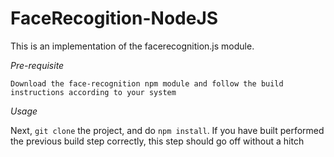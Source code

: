# FaceRecogition-NodeJS
This is an implementation of the facerecognition.js module. 


*Pre-requisite*

	Download the face-recognition npm module and follow the build instructions according to your system
	
*Usage*

Next, `git clone` the project, and do `npm install`. If you have built performed the previous build step correctly, this step should go off without a hitch

